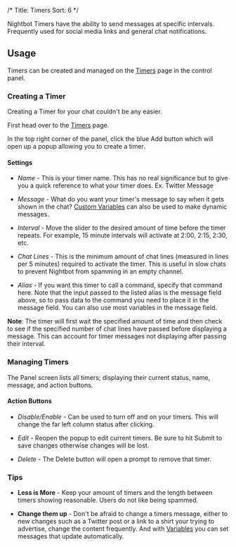 /*
Title: Timers
Sort: 6
*/

Nightbot Timers have the ability to send messages at specific intervals. Frequently used for social media links and general chat notifications.

## Usage

Timers can be created and managed on the [Timers](https://beta.nightbot.tv/timers) page in the control panel.

### Creating a Timer

Creating a Timer for your chat couldn't be any easier.

First head over to the [Timers](https://beta.nightbot.tv/timers) page.

In the top right corner of the panel, click the blue Add button which will open up a popup allowing you to create a timer.

#### Settings

- *Name* - This is your timer name. This has no real significance but to give you a quick reference to what your timer does. Ex. Twitter Message

- *Message* - What do you want your timer's message to say when it gets shown in the chat? [Custom Variables](https://docs.nightbot.tv/commands/variables) can also be used to make dynamic messages.

- *Interval* - Move the slider to the desired amount of time before the timer repeats. For example, 15 minute intervals will activate at 2:00, 2:15, 2:30, etc.

- *Chat Lines* - This is the minimum amount of chat lines (measured in lines per 5 minutes) required to activate the timer. This is useful in slow chats to prevent Nightbot from spamming in an empty channel.

- *Alias* - If you want this timer to call a command, specify that command here. Note that the input passed to the listed alias is the message field above, so to pass data to the command you need to place it in the message field. You can also use most variables in the message field.

**Note**: The timer will first wait the specified amount of time and then check to see if the specified number of chat lines have passed before displaying a message. This can account for timer messages not displaying after passing their interval.

### Managing Timers

The Panel screen lists all timers; displaying their current status, name, message, and action buttons. 

#### Action Buttons

- *Disable/Enable* - Can be used to turn off and on your timers. This will change the far left column status after clicking.

- *Edit* - Reopen the popup to edit current timers. Be sure to hit Submit to save changes otherwise changes will be lost.

- *Delete* - The Delete button will open a prompt to remove that timer.

### Tips

- **Less is More** - Keep your amount of timers and the length between timers showing reasonable. Users do not like being spammed.

- **Change them up** - Don't be afraid to change a timers message, either to new changes such as a Twitter post or a link to a shirt your trying to advertise, change the content frequently. And with [Variables](https://docs.nightbot.tv/commands/variables) you can set messages that update automatically.
